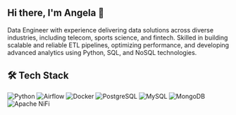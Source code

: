## Hi there, I'm Angela 👋

<!--
**angelagonzalezp/angelagonzalezp** is a ✨ _special_ ✨ repository because its `README.md` (this file) appears on your GitHub profile.

Here are some ideas to get you started:

- 🔭 I’m currently working on ...
- 🌱 I’m currently learning ...
- 👯 I’m looking to collaborate on ...
- 🤔 I’m looking for help with ...
- 💬 Ask me about ...
- 📫 How to reach me: ...
- 😄 Pronouns: ...
- ⚡ Fun fact: ...
-->

Data Engineer with experience delivering data solutions across diverse industries, including telecom, sports science, and fintech. 
Skilled in building scalable and reliable ETL pipelines, optimizing performance, and developing advanced analytics using Python, SQL, and NoSQL technologies.

## 🛠 Tech Stack

![Python](https://img.shields.io/badge/Python-3.11-blue?logo=python&logoColor=white)
![Airflow](https://img.shields.io/badge/Apache%20Airflow-Orchestration-017CEE?logo=apacheairflow&logoColor=white)
![Docker](https://img.shields.io/badge/Docker-Container-blue?logo=docker&logoColor=white)
![PostgreSQL](https://img.shields.io/badge/PostgreSQL-Database-336791?logo=postgresql&logoColor=white)
![MySQL](https://img.shields.io/badge/MySQL-Database-4479A1?logo=mysql&logoColor=white)
![MongoDB](https://img.shields.io/badge/MongoDB-DocumentDB-47A248?logo=mongodb&logoColor=white)
![Apache NiFi](https://img.shields.io/badge/Apache%20NiFi-Dataflow-orange?logo=apache&logoColor=white)
